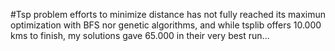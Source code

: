 #Tsp problem efforts to minimize distance
has not fully reached its maximun optimization with BFS nor genetic algorithms,
and while tsplib offers 10.000 kms to finish, my solutions gave 65.000 in their very best run...
 
